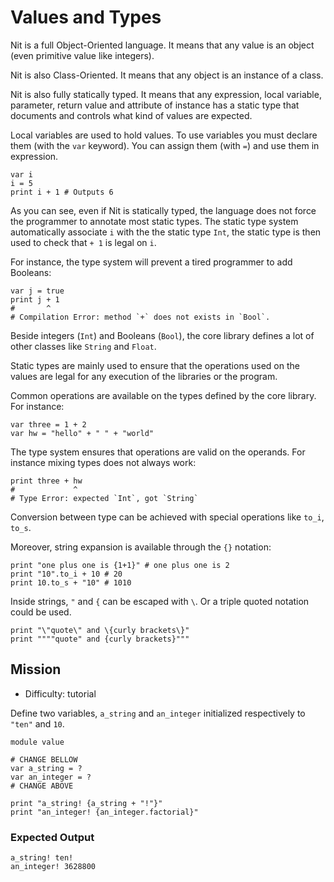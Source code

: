 # Values and Types

Nit is a full Object-Oriented language.
It means that any value is an object (even primitive value like integers).

Nit is also Class-Oriented.
It means that any object is an instance of a class.

Nit is also fully statically typed.
It means that any expression, local variable, parameter, return value and attribute of instance has a static type that documents and controls what kind of values are expected.

Local variables are used to hold values.
To use variables you must declare them (with the `var` keyword).
You can assign them (with `=`) and use them in expression.

~~~nit
var i
i = 5
print i + 1 # Outputs 6
~~~

As you can see, even if Nit is statically typed, the language does not force the programmer to annotate most static types.
The static type system automatically associate `i` with the the static type `Int`, the static type is then used to check that `+ 1` is legal on `i`.

For instance, the type system will prevent a tired programmer to add Booleans:

~~~nit
var j = true
print j + 1
#       ^
# Compilation Error: method `+` does not exists in `Bool`.
~~~

Beside integers (`Int`) and Booleans (`Bool`), the core library defines a lot of other classes like `String` and `Float`.

Static types are mainly used to ensure that the operations used on the values are legal for any execution of the libraries or the program.

Common operations are available on the types defined by the core library. For instance:

~~~nit
var three = 1 + 2
var hw = "hello" + " " + "world"
~~~

The type system ensures that operations are valid on the operands.
For instance mixing types does not always work:

~~~nit
print three + hw
#             ^
# Type Error: expected `Int`, got `String`
~~~


Conversion between type can be achieved with special operations like `to_i`, `to_s`.

Moreover, string expansion is available through the `{}` notation:

~~~nit
print "one plus one is {1+1}" # one plus one is 2
print "10".to_i + 10 # 20
print 10.to_s + "10" # 1010
~~~

Inside strings, `"` and `{` can be escaped with `\`. Or a triple quoted notation could be used.

~~~nit
print "\"quote\" and \{curly brackets\}"
print """"quote" and {curly brackets}"""
~~~

## Mission

* Difficulty: tutorial

Define two variables, `a_string` and `an_integer` initialized respectively to `"ten"` and `10`.

~~~nit
module value

# CHANGE BELLOW
var a_string = ?
var an_integer = ?
# CHANGE ABOVE

print "a_string! {a_string + "!"}"
print "an_integer! {an_integer.factorial}"
~~~

### Expected Output

~~~
a_string! ten!
an_integer! 3628800
~~~